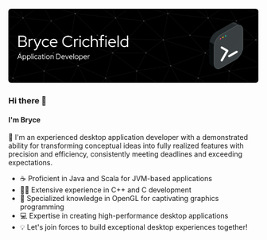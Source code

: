 ![Header](./header.png)
### Hi there 👋
#### I'm Bryce

🚀 I'm an experienced desktop application developer with a demonstrated ability for transforming conceptual ideas into fully realized features with precision and efficiency, consistently meeting deadlines and exceeding expectations.

- ☕ Proficient in Java and Scala for JVM-based applications 
- 🧑‍💻 Extensive experience in C++ and C development 
- 🎨 Specialized knowledge in OpenGL for captivating graphics programming
- 💻 Expertise in creating high-performance desktop applications 
- 💡 Let's join forces to build exceptional desktop experiences together!
